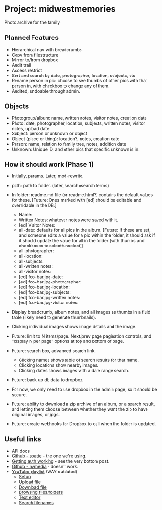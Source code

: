 # Project: midwestmemories

Photo archive for the family

## Planned Features

* Hierarchical nav with breadcrumbs
* Copy from filestructure
* Mirror to/from dropbox
* Audit trail
* Access restrict
* Sort and search by date, photographer, location, subjects, etc
* Rename person in pic: choose to see thumbs of other pics with that person in, with checkbox to change any of them.
* Audited, undoable through admin.

## Objects

* Photogroup/album: name, written notes, visitor notes, creation date
* Photo: date, photographer, location, subjects, written notes, visitor notes, upload date
* Subject: person or unknown or object
* Object (place or thing): location?, notes, creation date
* Person: name, relation to family tree, notes, addition date
* Unknown: Unique ID, and other pics that specific unknown is in.

## How it should work (Phase 1)

* Initially, params. Later, mod-rewrite.
* path: path to folder. (later, search=search terms)
* In folder: readme.md file (or readme.html?) contains the default values for these. [Future: Ones marked with [ed] should be editable and overridable in the DB.]
    * Name:
    * Written Notes: whatever notes were saved with it.
    * [ed] Visitor Notes:
    * all-date: defaults for all pics in the album. [Future: If these are set, and someone edits a value for a pic within the folder, it should ask if it should update the value for all in the folder (with thumbs and checkboxes to select/unselect)]
    *  all-photographer:
    *  all-location:
    *  all-subjects:
    *  all-written notes:
    *  all-visitor notes:
    *  [ed] foo-bar.jpg-date:
    *  [ed] foo-bar.jpg-photographer:
    *  [ed] foo-bar.jpg-location:
    *  [ed] foo-bar.jpg-subjects:
    *  [ed] foo-bar.jpg-written notes:
    *  [ed] foo-bar.jpg-visitor notes:

* Display breadcrumb, album notes, and all images as thumbs in a fluid table (likely need to generate thumbnails).
* Clicking individual images shows image details and the image.

* Future: limit to N items/page. Next/prev page pagination controls, and "display N per page" options at top and bottom of page.
* Future: search box, advanced search link.
    * Clicking names shows table of search results for that name.
    * Clicking locations show nearby images.
    * Clicking dates shows images with a date range search.

* Future: back up db data to dropbox.
* For now, we only need to use dropbox in the admin page, so it should be secure.
* Future: ability to download a zip archive of an album, or a search result, and letting them choose between whether they want the zip to have original images, or jpgs.
* Future: create webhooks for Dropbox to call when the folder is updated.

## Useful links
* [API docs](https://www.dropbox.com/developers/documentation/http/documentation#files-list_folder)
* [Github - spatie](https://github.com/spatie/dropbox-api) - the one we're using.
* [Getting auth working](https://github.com/spatie/dropbox-api/issues/94) - see the very bottom post.
* [Github - nymedia](https://github.com/nymedia/dropbox-sdk-php) - doesn't work.
* [YouTube playlist](https://www.youtube.com/playlist?list=PLfdtiltiRHWGOceoK3I3LrDL6x8mM0Ipb) (WAY outdated)
    * [Setup](https://www.youtube.com/watch?v=FsQZyNpDWv0) 
    * [Upload file](https://www.youtube.com/watch?v=xFM7_1pdiFE)
    * [Download file](https://www.youtube.com/watch?v=2cIlcsrk2nA)
    * [Browsing files/folders](https://www.youtube.com/watch?v=wfb6h9JyhBY)
    * [Text editor](https://www.youtube.com/watch?v=2puV9yXHiAA)
    * [Search filenames](https://www.youtube.com/watch?v=wlB276xVgsw)